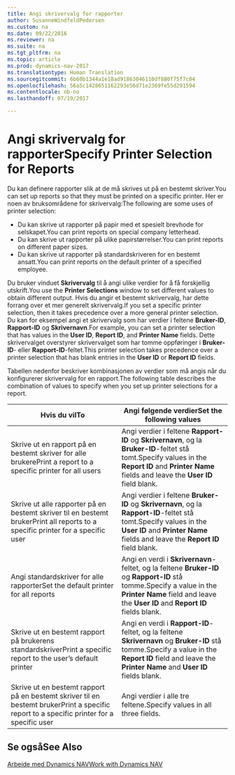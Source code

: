 ```yaml
---
title: Angi skrivervalg for rapporter
author: SusanneWindfeldPedersen
ms.custom: na
ms.date: 09/22/2016
ms.reviewer: na
ms.suite: na
ms.tgt_pltfrm: na
ms.topic: article
ms.prod: dynamics-nav-2017
ms.translationtype: Human Translation
ms.sourcegitcommit: 6b60b1344a1e18ad91863046110df880f75f7c04
ms.openlocfilehash: 56a5c1428651162293e56d71e2369fe55d291594
ms.contentlocale: nb-no
ms.lasthandoff: 07/19/2017

---
```

    
# <a name="specify-printer-selection-for-reports"></a><span data-ttu-id="f9c34-102">Angi skrivervalg for rapporter</span><span class="sxs-lookup"><span data-stu-id="f9c34-102">Specify Printer Selection for Reports</span></span>
<span data-ttu-id="f9c34-103">Du kan definere rapporter slik at de må skrives ut på en bestemt skriver.</span><span class="sxs-lookup"><span data-stu-id="f9c34-103">You can set up reports so that they must be printed on a specific printer.</span></span> <span data-ttu-id="f9c34-104">Her er noen av bruksområdene for skrivervalg:</span><span class="sxs-lookup"><span data-stu-id="f9c34-104">The following are some uses of printer selection:</span></span> 

- <span data-ttu-id="f9c34-105">Du kan skrive ut rapporter på papir med et spesielt brevhode for selskapet.</span><span class="sxs-lookup"><span data-stu-id="f9c34-105">You can print reports on special company letterhead.</span></span>
- <span data-ttu-id="f9c34-106">Du kan skrive ut rapporter på ulike papirstørrelser.</span><span class="sxs-lookup"><span data-stu-id="f9c34-106">You can print reports on different paper sizes.</span></span>
- <span data-ttu-id="f9c34-107">Du kan skrive ut rapporter på standardskriveren for en bestemt ansatt.</span><span class="sxs-lookup"><span data-stu-id="f9c34-107">You can print reports on the default printer of a specified employee.</span></span>

<span data-ttu-id="f9c34-108">Du bruker vinduet **Skrivervalg** til å angi ulike verdier for å få forskjellig utskrift.</span><span class="sxs-lookup"><span data-stu-id="f9c34-108">You use the **Printer Selections** window to set different values to obtain different output.</span></span> <span data-ttu-id="f9c34-109">Hvis du angir et bestemt skrivervalg, har dette forrang over et mer generelt skrivervalg.</span><span class="sxs-lookup"><span data-stu-id="f9c34-109">If you set a specific printer selection, then it takes precedence over a more general printer selection.</span></span> <span data-ttu-id="f9c34-110">Du kan for eksempel angi et skrivervalg som har verdier i feltene **Bruker-ID**, **Rapport-ID** og **Skrivernavn**.</span><span class="sxs-lookup"><span data-stu-id="f9c34-110">For example, you can set a printer selection that has values in the **User ID**, **Report ID**, and **Printer Name** fields.</span></span> <span data-ttu-id="f9c34-111">Dette skrivervalget overstyrer skrivervalget som har tomme oppføringer i **Bruker-ID**- eller **Rapport-ID**-feltet.</span><span class="sxs-lookup"><span data-stu-id="f9c34-111">This printer selection takes precedence over a printer selection that has blank entries in the **User ID** or **Report ID** fields.</span></span> 

<span data-ttu-id="f9c34-112">Tabellen nedenfor beskriver kombinasjonen av verdier som må angis når du konfigurerer skrivervalg for en rapport.</span><span class="sxs-lookup"><span data-stu-id="f9c34-112">The following table describes the combination of values to specify when you set up printer selections for a report.</span></span>

|<span data-ttu-id="f9c34-113">Hvis du vil</span><span class="sxs-lookup"><span data-stu-id="f9c34-113">To</span></span>                                                 |<span data-ttu-id="f9c34-114">Angi følgende verdier</span><span class="sxs-lookup"><span data-stu-id="f9c34-114">Set the following values</span></span>                                             |
|---------------------------------------------------|---------------------------------------------------------------------|
|<span data-ttu-id="f9c34-115">Skrive ut en rapport på en bestemt skriver for alle brukere</span><span class="sxs-lookup"><span data-stu-id="f9c34-115">Print a report to a specific printer for all users</span></span> |<span data-ttu-id="f9c34-116">Angi verdier i feltene **Rapport-ID** og **Skrivernavn**, og la **Bruker-ID**-feltet stå tomt.</span><span class="sxs-lookup"><span data-stu-id="f9c34-116">Specify values in the **Report ID** and **Printer Name** fields and leave the **User ID** field blank.</span></span>|
|<span data-ttu-id="f9c34-117">Skrive ut alle rapporter på en bestemt skriver til en bestemt bruker</span><span class="sxs-lookup"><span data-stu-id="f9c34-117">Print all reports to a specific printer for a specific user</span></span>|<span data-ttu-id="f9c34-118">Angi verdier i feltene **Bruker-ID** og **Skrivernavn**, og la **Rapport-ID**-feltet stå tomt.</span><span class="sxs-lookup"><span data-stu-id="f9c34-118">Specify values in the **User ID** and **Printer Name** fields and leave the **Report ID** field blank.</span></span>|
|<span data-ttu-id="f9c34-119">Angi standardskriver for alle rapporter</span><span class="sxs-lookup"><span data-stu-id="f9c34-119">Set the default printer for all reports</span></span>|<span data-ttu-id="f9c34-120">Angi en verdi i **Skrivernavn**-feltet, og la feltene **Bruker-ID** og **Rapport-ID** stå tomme.</span><span class="sxs-lookup"><span data-stu-id="f9c34-120">Specify a value in the **Printer Name** field and leave the **User ID** and **Report ID** fields blank.</span></span>|
|<span data-ttu-id="f9c34-121">Skrive ut en bestemt rapport på brukerens standardskriver</span><span class="sxs-lookup"><span data-stu-id="f9c34-121">Print a specific report to the user’s default printer</span></span>|<span data-ttu-id="f9c34-122">Angi en verdi i **Rapport-ID**-feltet, og la feltene **Skrivernavn** og **Bruker-ID** stå tomme.</span><span class="sxs-lookup"><span data-stu-id="f9c34-122">Specify a value in the **Report ID** field and leave the **Printer Name** and **User ID** fields blank.</span></span>|
|<span data-ttu-id="f9c34-123">Skrive ut en bestemt rapport på en bestemt skriver til en bestemt bruker</span><span class="sxs-lookup"><span data-stu-id="f9c34-123">Print a specific report to a specific printer for a specific user</span></span>|<span data-ttu-id="f9c34-124">Angi verdier i alle tre feltene.</span><span class="sxs-lookup"><span data-stu-id="f9c34-124">Specify values in all three fields.</span></span>|

## <a name="see-also"></a><span data-ttu-id="f9c34-125">Se også</span><span class="sxs-lookup"><span data-stu-id="f9c34-125">See Also</span></span>
[<span data-ttu-id="f9c34-126">Arbeide med Dynamics NAV</span><span class="sxs-lookup"><span data-stu-id="f9c34-126">Work with Dynamics NAV</span></span>](ui-work-product.md)

